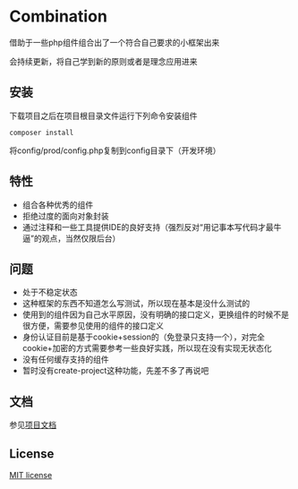# Combination

借助于一些php组件组合出了一个符合自己要求的小框架出来

会持续更新，将自己学到新的原则或者是理念应用进来

## 安装

下载项目之后在项目根目录文件运行下列命令安装组件
```
composer install
```
将config/prod/config.php复制到config目录下（开发环境）

## 特性

- 组合各种优秀的组件
- 拒绝过度的面向对象封装
- 通过注释和一些工具提供IDE的良好支持（强烈反对“用记事本写代码才最牛逼”的观点，当然仅限后台）

## 问题

- 处于不稳定状态
- 这种框架的东西不知道怎么写测试，所以现在基本是没什么测试的
- 使用到的组件因为自己水平原因，没有明确的接口定义，更换组件的时候不是很方便，需要参见使用的组件的接口定义
- 身份认证目前是基于cookie+session的（免登录只支持一个），对完全cookie+加密的方式需要参考一些良好实践，所以现在没有实现无状态化
- 没有任何缓存支持的组件
- 暂时没有create-project这种功能，先差不多了再说吧

## 文档

参见[项目文档](src/doc/doc.md)

## License

[MIT license](https://opensource.org/licenses/MIT)